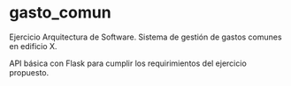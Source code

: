 # gasto_comun
Ejercicio Arquitectura de Software.
Sistema de gestión de gastos comunes en edificio X.

API básica con Flask para cumplir los requirimientos del ejercicio propuesto.
